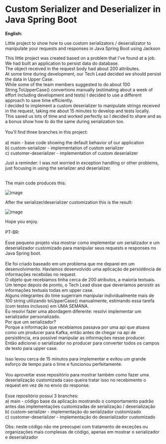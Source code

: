 # Custom Serializer and Deserializer in Java Spring Boot
<b>English:</b>

Little project to show how to use custom serializators / deserializator to manipulate your requests and responses in Java Spring Boot using Jackson <br>

This little project was created based on a problem that I've found at a job. We had built an application to persist data do database.<br>
The object received in the request body had about 200 attributes.<br>
At some time during development, our Tech Lead decided we should persist the data in Upper Case.<br>
While some of the team members suggested to do about 100 String.ToUpperCase() convertions manually (estimating about a week of effort including development and tests) I decided to use a different approach to save time efficiently.<br>
I decided to implement a custom deserializer to manipulate strings received in the request, taking me about 15 minutes to develop and tests locally.<br>
This saved us lots of time and worked perfectly so I decided to share and as a bonus show how to do the same during serialization too.<br>
<br>
You'll find three branches in this project:<br>
<br>
a) main - base code showing the default behavior of our application<br>
b) custom-serializer - implementation of custom serializer<br>
c) customer-deserializer - implementation of custom deserializer<br>

Just a reminder: I was not worried in exception handling or other problems, just focusing in using the serializer and deserializer. <br>

<br>
The main code produces this:<br>

![image](https://github.com/brunbs/custom-serialization-deserialization-java-spring/assets/62837683/f6fbf1be-cfde-4e10-b64f-f390037ba98a)

After the serializer/deserializer customization this is the result:<br>

![image](https://github.com/brunbs/custom-serialization-deserialization-java-spring/assets/62837683/5cfed925-8243-41f6-9926-14b0226ca1f8)


Hope you enjoy.<br>
<br>
PT-BR:<br>
<br>
Esse pequeno projeto visa mostrar como implementar um serializador e um deserializador customizado para manipular seus requests e responses no Java Spring boot.<br>
<br>
Ele foi criado baseado em um problema que me deparei em um desenvolvimento. Havíamos desenvolvido uma aplicação de persistência de informações recebidas no request.<br>
O objeto que recebíamos tinha cerca de 200 atributos, a maioria textuais.<br>
Um tempo depois de pronto, o Tech Lead disse que deveríamos persistir as informações textuais todas em upper case.<br>
Alguns integrantes do time sugeriram manipular individualmente mais de 100 string utilizando toUpperCase() manualmente, estimando essa tarefa (com testes inclusos) em UMA SEMANA.<br>
Eu resolvi fazer uma abordagem diferente: resolvi implementar um serializador personalizado.<br>
Por que um serializador?<br>
Porque a informação que recebíamos passava por uma api que atuava como um producer para Kafka, então antes de chegar na api de persistência, era possível manipular as informações nesse producer.<br>
Então adicionei o serializador no producer para converter todos os campos de texto para upper case.<br>
<br>
Isso levou cerca de 15 minutos para implementar e evitou um grande esforço de tempo para o time e funcionou perfeitamente.<br>
<br>
Vou aproveitar esse repositório para mostrar também como fazer uma deserialização customizada caso queira tratar isso no recebimento o request em vez de no envio do response.<br>
<br>
Esse repositório possui 3 branches:<br>
a) main - código base da aplicação mostrando o comportamento padrão antes das implementações customizadas de serialização / deserialização<br>
b) custom-serializer - implementação do serializador customizado<br>
c) customer-deserializer - implementação do deserializador customizado<br>

Obs: neste código não me preocupei com tratamento de exceções ou organizações mais complexas de código, apenas em mostrar o serializador e deserializador
